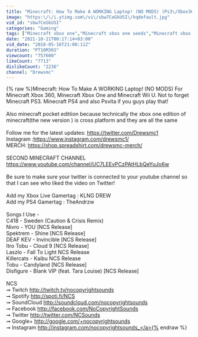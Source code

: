 ```yaml
---
title: "Minecraft: How To Make A WORKING Laptop! (NO MODS) (Ps3\/Xbox360\/PS4\/XboxOne\/PE\/MCPE)"
image: "https:\/\/i.ytimg.com\/vi\/sbw7CeGkUSI\/hqdefault.jpg"
vid_id: "sbw7CeGkUSI"
categories: "Gaming"
tags: ["Minecraft xbox one","Minecraft xbox one seeds","Minecraft xbox one survival"]
date: "2021-10-21T00:17:14+03:00"
vid_date: "2018-05-16T21:00:11Z"
duration: "PT10M36S"
viewcount: "757600"
likeCount: "7713"
dislikeCount: "2236"
channel: "Drewsmc"
---
```

{% raw %}Minecraft: How To Make A WORKING Laptop! (NO MODS)  For Minecraft Xbox 360, Minecraft Xbox One and Minecraft Wii U. Not to forget Minecraft PS3. Minecraft PS4 and also Psvita if you guys play that!<br /><br />Also minecraft pocket editiion because technically the xbox one edition of minecraft(the new version ) is cross platform and they are all the same<br /><br />Follow me for the latest updates: <a rel="nofollow" target="blank" href="https://twitter.com/Drewsmc1">https://twitter.com/Drewsmc1</a><br />Instagram :<a rel="nofollow" target="blank" href="https://www.instagram.com/drewsmc1/">https://www.instagram.com/drewsmc1/</a><br />MERCH: <a rel="nofollow" target="blank" href="https://shop.spreadshirt.com/drewsmc-merch/">https://shop.spreadshirt.com/drewsmc-merch/</a><br /><br />SECOND MINECRAFT CHANNEL<br /><a rel="nofollow" target="blank" href="https://www.youtube.com/channel/UC7LEEvPCzPAtHLbQeYuJo6w">https://www.youtube.com/channel/UC7LEEvPCzPAtHLbQeYuJo6w</a><br /><br />Be sure to make sure your twitter is connected to your youtube channel so that I can see who liked the video on Twitter!<br /><br />Add my Xbox Live Gamertag : KLNG DREW<br />Add my PS4 Gamertag : TheAndrzw<br /><br />Songs I Use - <br />C418 - Sweden (Caution &amp; Crisis Remix)<br />Nivro - YOU [NCS Release]<br />Spektrem - Shine [NCS Release]<br />DEAF KEV - Invincible [NCS Release]<br />Itro  Tobu - Cloud 9 [NCS Release]<br />Laszlo - Fall To Light NCS Release<br />Killercats - Kaibu NCS Release<br />Tobu - Candyland [NCS Release]<br />Disfigure - Blank VIP (feat. Tara Louise) [NCS Release] <br /><br />NCS<br />➞ Twitch <a rel="nofollow" target="blank" href="http://twitch.tv/nocopyrightsounds">http://twitch.tv/nocopyrightsounds</a><br />➞ Spotify <a rel="nofollow" target="blank" href="http://spoti.fi/NCS">http://spoti.fi/NCS</a><br />➞ SoundCloud <a rel="nofollow" target="blank" href="http://soundcloud.com/nocopyrightsounds">http://soundcloud.com/nocopyrightsounds</a><br />➞ Facebook <a rel="nofollow" target="blank" href="http://facebook.com/NoCopyrightSounds">http://facebook.com/NoCopyrightSounds</a><br />➞ Twitter <a rel="nofollow" target="blank" href="http://twitter.com/NCSounds">http://twitter.com/NCSounds</a><br />➞ Google+ <a rel="nofollow" target="blank" href="http://google.com/+nocopyrightsounds">http://google.com/+nocopyrightsounds</a><br />➞ Instagram <a rel="nofollow" target="blank" href="http://instagram.com/nocopyrightsounds_">http://instagram.com/nocopyrightsounds_</a>{% endraw %}
